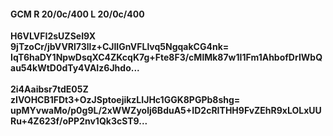 #### GCM R 20/0c/400 L 20/0c/400
**H6VLVFI2sUZSeI9X**<br/>**9jTzoCr/jbVVRl73llz+CJIIGnVFLlvq5NgqakCG4nk=**<br/>**IqT6haDY1NpwDsqXC4ZKcqK7g+Fte8F3/cMlMk87w1I1Fm1AhbofDrIWbQau54kWtD0dTy4VAIz6Jhdo...**<br/><br/>
**2i4Aaibsr7tdE05Z**<br/>**zIVOHCB1FDt3+OzJSptoejikzLIJHc1GGK8PGPb8shg=**<br/>**upMYvwaMo/p0g9L/2xWWZyolj6BduA5+ID2cRITHH9FvZEhR9xLOLxUURu+4Z623f/oPP2nv1Qk3cST9...**
